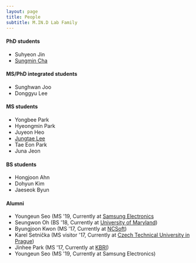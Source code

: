 ```yaml
---
layout: page
title: People
subtitle: M.IN.D Lab Family
---
```


#### PhD students

* Suhyeon Jin 
* [Sungmin Cha](https://csm9493.github.io/about) 

#### MS/PhD integrated students

* Sunghwan Joo 
* Donggyu Lee 

#### MS students

* Yongbee Park
* Hyeongmin Park 
* Juyeon Heo 
* [Jungtae Lee](https://jungtae9lee.github.io/about/) 
* Tae Eon Park 
* Juna Jeon 

#### BS students

* Hongjoon Ahn  
* Dohyun Kim
* Jaeseok Byun 

#### Alumni

* Youngeun Seo (MS '19, Currently at [Samsung Electronics](http://www.samsung.com)
* Seungwon Oh (BS '18, Currently at [University of Maryland](https://www.umd.edu/))
* Byungjoon Kwon (MS '17, Currently at [NCSoft](http://kr.ncsoft.com/korean/))
* Karel Setnička (MS visitor '17, Currently at [Czech Technical University in Prague](https://www.cvut.cz/en))
* Jinhee Park (MS '17, Currently at [KBRI](http://www.kbri.re.kr/new/pages_eng/main/))
* Youngeun Seo (MS '19, Currently at Samsung Electronics)

